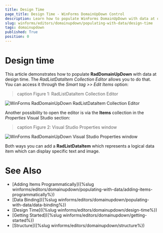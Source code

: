 ```yaml
---
title: Design Time
page_title: Design Time - WinForms DomainUpDown Control
description: Learn how to populate WinForms DomainUpDown with data at design time.
slug: winforms/editors/domainupdown/populating-with-data/design-time
tags: domainupdown
published: True
position: 0 
---
```

 
# Design time
 
This article demonstrates how to populate **RadDomainUpDown** with data at design time. The *RadListDataItem Collection Editor* allows you to do that. You can access it through the *Smart tag >> Edit Items* option:

>caption Figure 1: RadListDataItem Collection Editor

![WinForms RadDomainUpDown RadListDataItem Collection Editor](images/domainupdown-populating-with-data-design-time001.png)

Another possibility to open the editor is via the **Items** collection in the *Properties* Visual Studio section:

>caption Figure 2:  Visual Studio Properties window

![WinForms RadDomainUpDown Visual Studio Properties window](images/domainupdown-populating-with-data-design-time002.png)

Both ways you can add a **RadListDataItem**  which represents a logical data item which can display specific text and image.


# See Also
* [Adding Items Programmatically]({%slug winforms/editors/domainupdown/populating-with-data/adding-items-programmatically%})
* [Data Binding]({%slug winforms/editors/domainupdown/populating-with-data/data-binding%})
* [Design Time]({%slug winforms/editors/domainupdown/design-time%}) 
* [Getting Started]({%slug winforms/editors/domainupdown/getting-started%})
* [Structure]({%slug winforms/editors/domainupdown/structure%})
